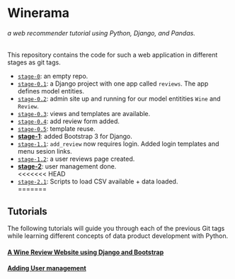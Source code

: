 # Winerama  
###### a web recommender tutorial using Python, Django, and Pandas.  

This repository contains the code for such a web application in different stages as git tags.  

- [`stage-0`](https://github.com/jadianes/winerama-recommender-tutorial/tree/stage-0): an empty repo.  
- [`stage-0.1`](https://github.com/jadianes/winerama-recommender-tutorial/tree/stage-0.1): a Django project with one app called `reviews`. The app defines model entities.  
- [`stage-0.2`](https://github.com/jadianes/winerama-recommender-tutorial/tree/stage-0.2): admin site up and running for our model entitities `Wine` and `Review`.  
- [`stage-0.3`](https://github.com/jadianes/winerama-recommender-tutorial/tree/stage-0.3): views and templates are available.  
- [`stage-0.4`](https://github.com/jadianes/winerama-recommender-tutorial/tree/stage-0.4): add review form added.  
- [`stage-0.5`](https://github.com/jadianes/winerama-recommender-tutorial/tree/stage-0.5): template reuse.  
- [**stage-1**](https://github.com/jadianes/winerama-recommender-tutorial/tree/stage-1): added Bootstrap 3 for Django.  
- [`stage-1.1`](https://github.com/jadianes/winerama-recommender-tutorial/tree/stage-1.1): `add_review` now requires login. Added login templates and menu sesion links.   
- [`stage-1.2`](https://github.com/jadianes/winerama-recommender-tutorial/tree/stage-1.1): a user reviews page created.  
- [**stage-2**](https://github.com/jadianes/winerama-recommender-tutorial/tree/stage-2): user management done.  
<<<<<<< HEAD
- [`stage-2.1`](https://github.com/jadianes/winerama-recommender-tutorial/tree/stage-2.1): Scripts to load CSV available + data loaded.  
=======

## Tutorials  

The following tutorials will guide you through each of the previous Git tags while learning different 
concepts of data product development with Python.  

#### [A Wine Review Website using Django and Bootstrap](https://github.com/jadianes/winerama-recommender-tutorial/blob/master/tutorials/tutorial_1.md)  

#### [Adding User management](https://github.com/jadianes/winerama-recommender-tutorial/blob/master/tutorials/tutorial_2.md)  

